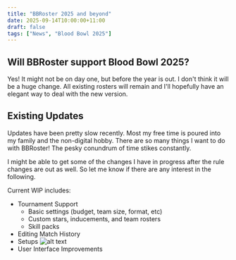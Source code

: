 ```yaml
---
title: "BBRoster 2025 and beyond"
date: 2025-09-14T10:00:00+11:00
draft: false
tags: ["News", "Blood Bowl 2025"]
---
```


## Will BBRoster support Blood Bowl 2025?

Yes! It might not be on day one, but before the year is out. I don't think it will be a huge change. All existing rosters will remain and I'll hopefully have an elegant way to deal with the new version.

## Existing Updates

Updates have been pretty slow recently. Most my free time is poured into my family and the non-digital hobby. There are so many things I want to do with BBRoster! The pesky conundrum of time stikes constantly.

I might be able to get some of the changes I have in progress after the rule changes are out as well. So let me know if there are any interest in the following.

Current WIP includes:

- Tournament Support
  - Basic settings (budget, team size, format, etc)
  - Custom stars, inducements, and team rosters
  - Skill packs
- Editing Match History
- Setups
  ![alt text](/images/setups.png)
- User Interface Improvements
